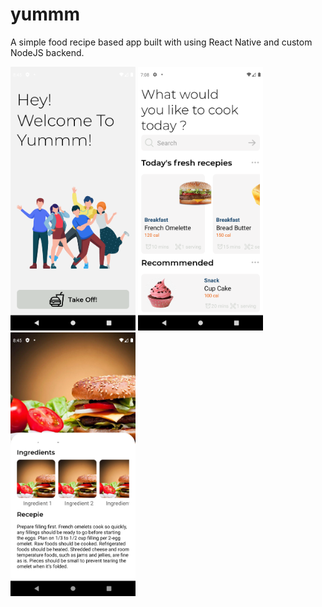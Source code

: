 # yummm
A simple food recipe based app built with using React Native and custom NodeJS backend.

<div style={flex-direction:row;display:flex;justify-content:space-between;}>
  <img src="additionals/Screenshot_1614312032.png" width="200">
<img src="additionals/Screenshot_1614260322.png" width="200">
  <img src="additionals/Screenshot_1614311617.png" width="200">

</div>
